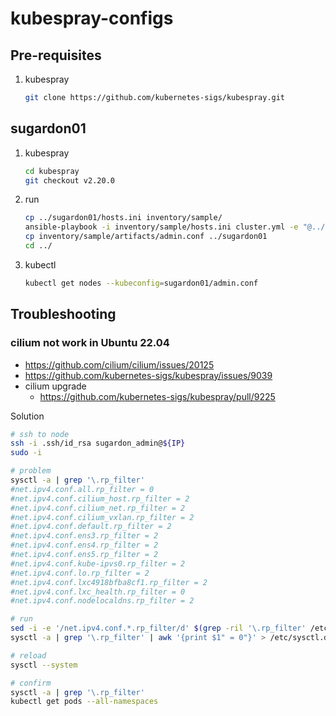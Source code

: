 # kubespray-configs

## Pre-requisites

1. kubespray
   ```bash
   git clone https://github.com/kubernetes-sigs/kubespray.git
   ```
## sugardon01

1. kubespray
   ```bash
   cd kubespray
   git checkout v2.20.0
   ```
1. run
   ```bash
   cp ../sugardon01/hosts.ini inventory/sample/
   ansible-playbook -i inventory/sample/hosts.ini cluster.yml -e "@../sugardon01/values.yaml" --skip-tags "kube-proxy" --become -vvv
   cp inventory/sample/artifacts/admin.conf ../sugardon01
   cd ../
   ```
1. kubectl
   ```bash
   kubectl get nodes --kubeconfig=sugardon01/admin.conf
   ```

## Troubleshooting

### cilium not work in Ubuntu 22.04

- https://github.com/cilium/cilium/issues/20125
- https://github.com/kubernetes-sigs/kubespray/issues/9039
- cilium upgrade
  - https://github.com/kubernetes-sigs/kubespray/pull/9225

Solution

```bash
# ssh to node
ssh -i .ssh/id_rsa sugardon_admin@${IP}
sudo -i

# problem
sysctl -a | grep '\.rp_filter'
#net.ipv4.conf.all.rp_filter = 0
#net.ipv4.conf.cilium_host.rp_filter = 2
#net.ipv4.conf.cilium_net.rp_filter = 2
#net.ipv4.conf.cilium_vxlan.rp_filter = 2
#net.ipv4.conf.default.rp_filter = 2
#net.ipv4.conf.ens3.rp_filter = 2
#net.ipv4.conf.ens4.rp_filter = 2
#net.ipv4.conf.ens5.rp_filter = 2
#net.ipv4.conf.kube-ipvs0.rp_filter = 2
#net.ipv4.conf.lo.rp_filter = 2
#net.ipv4.conf.lxc4918bfba8cf1.rp_filter = 2
#net.ipv4.conf.lxc_health.rp_filter = 0
#net.ipv4.conf.nodelocaldns.rp_filter = 2

# run
sed -i -e '/net.ipv4.conf.*.rp_filter/d' $(grep -ril '\.rp_filter' /etc/sysctl.d/ /usr/lib/sysctl.d/)
sysctl -a | grep '\.rp_filter' | awk '{print $1" = 0"}' > /etc/sysctl.d/1000-cilium.conf

# reload
sysctl --system

# confirm
sysctl -a | grep '\.rp_filter'
kubectl get pods --all-namespaces
```
